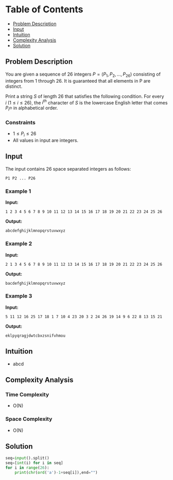# Table of Contents

- [Problem Description](#problem-description)
- [Input](#input)
- [Intuition](#intuition)
- [Complexity Analysis](#complexity-analysis)
- [Solution](#solution)

## Problem Description

You are given a sequence of $26$ integers $P = (P_1, P_2, …, P_{26} )$ consisting of integers from $1$ through $26$. It is guaranteed that all elements in P are distinct.

Print a string $S$ of length $26$ that satisfies the following condition. For every $i\ (1 \leq i \leq 26)$, the $i^{th}$ character of $S$ is the lowercase English letter that comes $P_{i^{th}}$ in alphabetical order.

### Constraints

- $1 \leq P_i \leq 26$
- All values in input are integers.

## Input

The input contains $26$ space separated integers as follows:

```plain
P1 P2 ... P26
```

### Example 1

**Input:**

```plain
1 2 3 4 5 6 7 8 9 10 11 12 13 14 15 16 17 18 19 20 21 22 23 24 25 26
```

**Output:**

```plain
abcdefghijklmnopqrstuvwxyz
```

### Example 2

**Input:**

```plain
2 1 3 4 5 6 7 8 9 10 11 12 13 14 15 16 17 18 19 20 21 22 23 24 25 26
```

**Output:**

```plain
bacdefghijklmnopqrstuvwxyz
```

### Example 3

**Input:**

```plain
5 11 12 16 25 17 18 1 7 10 4 23 20 3 2 24 26 19 14 9 6 22 8 13 15 21
```

**Output:**

```plain
eklpyqragjdwtcbxzsnifvhmou
```

## Intuition

- abcd

## Complexity Analysis

### Time Complexity

- O(N)

### Space Complexity

- O(N)

## Solution

```python
seq=input().split()
seq=[int(i) for i in seq]
for i in range(26):
    print(chr(ord('a')-1+seq[i]),end="")
```
